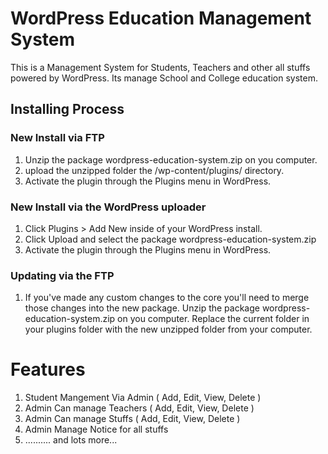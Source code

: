 WordPress Education Management System
=====================================

This is a Management System for Students, Teachers and other all stuffs powered by WordPress. Its manage School and College education system.

Installing Process
------------------

### New Install via FTP

1. Unzip the package wordpress-education-system.zip on you computer.
2. upload the unzipped folder the /wp-content/plugins/ directory.
3. Activate the plugin through the Plugins menu in WordPress.

### New Install via the WordPress uploader

1. Click Plugins > Add New inside of your WordPress install.
2. Click Upload and select the package wordpress-education-system.zip
3. Activate the plugin through the Plugins menu in WordPress.

### Updating via the FTP

1. If you've made any custom changes to the core you'll need to merge those changes into the new package.
Unzip the package wordpress-education-system.zip on you computer.
Replace the current folder in your plugins folder with the new unzipped folder from your computer.

Features
========
1. Student Mangement Via Admin ( Add, Edit, View, Delete )
2. Admin Can manage Teachers ( Add, Edit, View, Delete )
3. Admin Can manage Stuffs ( Add, Edit, View, Delete )
4. Admin Manage Notice for all stuffs
5. .......... and lots more...